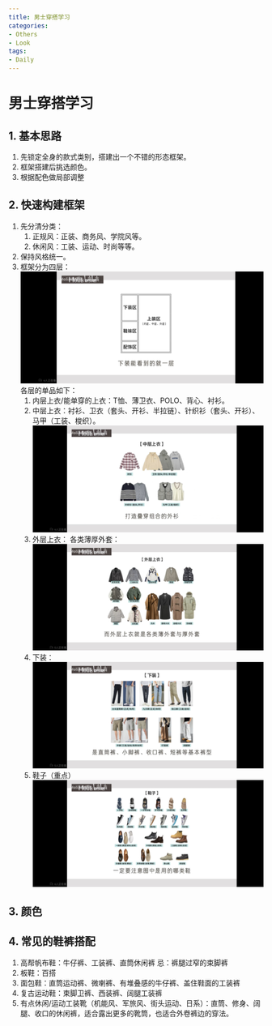 ```yaml
---
title: 男士穿搭学习
categories:
- Others
- Look
tags:
- Daily
---
```


# 男士穿搭学习

## 1. 基本思路

1. 先锁定全身的款式类别，搭建出一个不错的形态框架。
2. 框架搭建后挑选颜色。
3. 根据配色做局部调整

## 2. 快速构建框架

1. 先分清分类：
    1. 正规风：正装、商务风、学院风等。
    2. 休闲风：工装、运动、时尚等等。
2. 保持风格统一。
3. 框架分为四层：
    ![Screenshot_20250215_142729_tv.danmaku.bili](男士穿搭/Screenshot_20250215_142729_tv.danmaku.bili.jpg)
    各层的单品如下：
    1. 内层上衣/能单穿的上衣：T恤、薄卫衣、POLO、背心、衬衫。
    2. 中层上衣：衬衫、卫衣（套头、开衫、半拉链）、针织衫（套头、开衫）、马甲（工装、梭织）。
        ![Screenshot_20250215_143423_tv.danmaku.bili](男士穿搭/Screenshot_20250215_143423_tv.danmaku.bili.jpg)
    3. 外层上衣：
        各类薄厚外套：
        ![Screenshot_20250215_143509_tv.danmaku.bili](男士穿搭/Screenshot_20250215_143509_tv.danmaku.bili.jpg)
    4. 下装：
        ![Screenshot_20250215_143552_tv.danmaku.bili](男士穿搭/Screenshot_20250215_143552_tv.danmaku.bili.jpg)
    5. 鞋子（重点）
        ![Screenshot_20250215_143639_tv.danmaku.bili](男士穿搭/Screenshot_20250215_143639_tv.danmaku.bili.jpg)

## 3. 颜色

## 4. 常见的鞋裤搭配

1. 高帮帆布鞋：牛仔裤、工装裤、直筒休闲裤
    忌：裤腿过窄的束脚裤
2. 板鞋：百搭
3. 面包鞋：直筒运动裤、微喇裤、有堆叠感的牛仔裤、盖住鞋面的工装裤
4. 复古运动鞋：束脚卫裤、西装裤、阔腿工装裤
5. 有点休闲/运动工装靴（机能风、军旅风、街头运动、日系）：直筒、修身、阔腿、收口的休闲裤，适合露出更多的靴筒，也适合外卷裤边的穿法。

